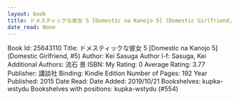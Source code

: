 ```yaml
---
layout: book
title: ドメスティックな彼女 5 [Domestic na Kanojo 5] (Domestic Girlfriend,  no. 5)
date_read: None
---
```


Book Id: 25643110
Title: ドメスティックな彼女 5 [Domestic na Kanojo 5] (Domestic Girlfriend, #5)
Author: Kei Sasuga
Author l-f: Sasuga, Kei
Additional Authors: 流石 景
ISBN: 
My Rating: 0
Average Rating: 3.77
Publisher: 講談社
Binding: Kindle Edition
Number of Pages: 192
Year Published: 2015
Date Read: 
Date Added: 2019/10/21
Bookshelves: kupka-wstydu
Bookshelves with positions: kupka-wstydu (#554)

